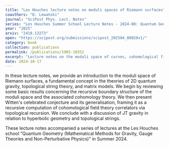 ```yaml
---
title: "Les Houches lecture notes on moduli spaces of Riemann surfaces"
coauthors: "D. Lewański"
journal: "SciPost Phys. Lect. Notes"
series: "Les Houches Summer School Lecture Notes - 2024-08: Quantum Geometry"
year: "2025"
arxiv: "2410.13273"
open: "https://scipost.org/submissions/scipost_202504_00028v1/"
category: book
collection: publications
permalink: /publications/1905-10352
excerpt: "Lecture notes on the moduli space of curves, cohomological field theories, and topological recursion."
date: 2024-10-17
---
```


In these lecture notes, we provide an introduction to the moduli space of Riemann surfaces, a fundamental concept in the theories of 2D quantum gravity, topological string theory, and matrix models. We begin by reviewing some basic results concerning the recursive boundary structure of the moduli space and the associated cohomology theory. We then present Witten's celebrated conjecture and its generalisation, framing it as a recursive computation of cohomological field theory correlators via topological recursion. We conclude with a discussion of JT gravity in relation to hyperbolic geometry and topological strings.

These lecture notes accompanied a series of lectures at the Les Houches school "Quantum Geometry (Mathematical Methods for Gravity, Gauge Theories and Non-Perturbative Physics)" in Summer 2024.